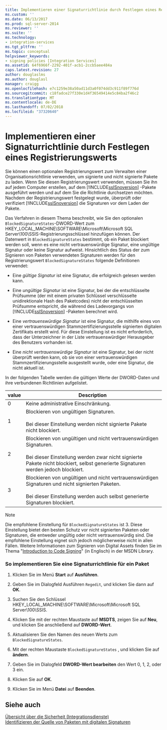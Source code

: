 ```yaml
---
title: Implementieren einer Signaturrichtlinie durch Festlegen eines Registrierungswerts | Microsoft-Dokumentation
ms.custom: ''
ms.date: 06/13/2017
ms.prod: sql-server-2014
ms.reviewer: ''
ms.suite: ''
ms.technology:
- integration-services
ms.tgt_pltfrm: ''
ms.topic: conceptual
helpviewer_keywords:
- signing policies [Integration Services]
ms.assetid: 64f6966f-2292-401f-acb1-2ccb5aee484a
caps.latest.revision: 27
author: douglaslms
ms.author: douglasl
manager: craigg
ms.openlocfilehash: e7c1259e38a50ad11d3a0f074dd3c911f89f776d
ms.sourcegitcommit: c18fadce27f330e1d4f36549414e5c84ba2f46c2
ms.translationtype: MT
ms.contentlocale: de-DE
ms.lasthandoff: 07/02/2018
ms.locfileid: "37320640"
---
```

# <a name="implement-a-signing-policy-by-setting-a-registry-value"></a>Implementieren einer Signaturrichtlinie durch Festlegen eines Registrierungswerts
  Sie können einen optionalen Registrierungswert zum Verwalten einer Organisationsrichtlinie verwenden, um signierte und nicht signierte Pakete zu laden. Wenn Sie diesen Registrierungswert verwenden, müssen Sie ihn auf jedem Computer erstellen, auf dem [!INCLUDE[ssISnoversion](../includes/ssisnoversion-md.md)] -Pakete ausgeführt werden und auf dem Sie die Richtlinie durchsetzen möchten. Nachdem der Registrierungswert festgelegt wurde, überprüft oder verifiziert [!INCLUDE[ssISnoversion](../includes/ssisnoversion-md.md)] die Signaturen vor dem Laden der Pakete.  
  
 Das Verfahren in diesem Thema beschreibt, wie Sie den optionalen `BlockedSignatureStates`-DWORD-Wert zum HKEY_LOCAL_MACHINE\SOFTWARE\Microsoft\Microsoft SQL Server\100\SSIS-Registrierungsschlüssel hinzufügen können. Der Datenwert in `BlockedSignatureStates` bestimmt, ob ein Paket blockiert werden soll, wenn es eine nicht vertrauenswürdige Signatur, eine ungültige Signatur oder keine Signatur aufweist. Hinsichtlich des Status der zum Signieren von Paketen verwendeten Signaturen werden für den Registrierungswert `BlockedSignatureStates` folgende Definitionen verwendet:  
  
-   Eine *gültige Signatur* ist eine Signatur, die erfolgreich gelesen werden kann.  
  
-   Eine *ungültige Signatur* ist eine Signatur, bei der die entschlüsselte Prüfsumme (der mit einem privaten Schlüssel verschlüsselte unidirektionale Hash des Paketcodes) nicht der entschlüsselten Prüfsumme entspricht, die während des Ladevorgangs von [!INCLUDE[ssISnoversion](../includes/ssisnoversion-md.md)] -Paketen berechnet wird.  
  
-   Eine *vertrauenswürdige Signatur* ist eine Signatur, die mithilfe eines von einer vertrauenswürdigen Stammzertifizierungsstelle signierten digitalen Zertifikats erstellt wird. Für diese Einstellung ist es nicht erforderlich, dass der Unterzeichner in der Liste vertrauenswürdiger Herausgeber des Benutzers vorhanden ist.  
  
-   Eine *nicht vertrauenswürdige Signatur* ist eine Signatur, bei der nicht überprüft werden kann, ob sie von einer vertrauenswürdigen Stammzertifizierungsstelle ausgestellt wurde, oder eine Signatur, die nicht aktuell ist.  
  
 In der folgenden Tabelle werden die gültigen Werte der DWORD-Daten und ihre verbundenen Richtlinien aufgelistet.  
  
|value|Description|  
|-----------|-----------------|  
|0|Keine administrative Einschränkung.|  
|1|Blockieren von ungültigen Signaturen.<br /><br /> Bei dieser Einstellung werden nicht signierte Pakete nicht blockiert.|  
|2|Blockieren von ungültigen und nicht vertrauenswürdigen Signaturen.<br /><br /> Bei dieser Einstellung werden zwar nicht signierte Pakete nicht blockiert, selbst generierte Signaturen werden jedoch blockiert.|  
|3|Blockieren von ungültigen und nicht vertrauenswürdigen Signaturen und nicht signierten Paketen.<br /><br /> Bei dieser Einstellung werden auch selbst generierte Signaturen blockiert.|  
  
> [!NOTE]  
>  Die empfohlene Einstellung für `BlockedSignatureStates` ist 3. Diese Einstellung bietet den besten Schutz vor nicht signierten Paketen oder Signaturen, die entweder ungültig oder nicht vertrauenswürdig sind. Die empfohlene Einstellung eignet sich jedoch möglicherweise nicht in allen Fällen. Weitere Informationen zum Signieren von Digital Assets finden Sie im Thema "[Introduction to Code Signing](http://go.microsoft.com/fwlink/?LinkId=51414)" (in Englisch) in der MSDN Library.  
  
### <a name="to-implement-a-signing-policy-for-packages"></a>So implementieren Sie eine Signaturrichtlinie für ein Paket  
  
1.  Klicken Sie im Menü **Start** auf **Ausführen**.  
  
2.  Geben Sie im Dialogfeld Ausführen `Regedit`, und klicken Sie dann auf **OK**.  
  
3.  Suchen Sie den Schlüssel HKEY_LOCAL_MACHINE\SOFTWARE\Microsoft\Microsoft SQL Server\100\SSIS.  
  
4.  Klicken Sie mit der rechten Maustaste auf **MSDTS**, zeigen Sie auf **Neu**, und klicken Sie anschließend auf **DWORD-Wert**.  
  
5.  Aktualisieren Sie den Namen des neuen Werts zum `BlockedSignatureStates`.  
  
6.  Mit der rechten Maustaste `BlockedSignatureStates` , und klicken Sie auf **ändern**.  
  
7.  Geben Sie im Dialogfeld **DWORD-Wert bearbeiten** den Wert 0, 1, 2, oder 3 ein.  
  
8.  Klicken Sie auf **OK**.  
  
9. Klicken Sie im Menü **Datei** auf **Beenden**.  
  
## <a name="see-also"></a>Siehe auch  
 [Übersicht über die Sicherheit &#40;Integrationsdienste&#41;](security/security-overview-integration-services.md)   
 [Identifizieren der Quelle von Paketen mit digitalen Signaturen](security/identify-the-source-of-packages-with-digital-signatures.md)  
  
  
